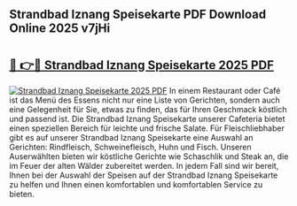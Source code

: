 ## Strandbad Iznang Speisekarte PDF Download Online 2025 v7jHi

# <h2><a href="http://gc9g8q.nevu.top/?p=Strandbad+Iznang+Speisekarte">🔗 👉🔴 Strandbad Iznang Speisekarte 2025 PDF</a></h2>

[![Strandbad Iznang Speisekarte 2025 PDF](https://i.imgur.com/dBaPXMq.png)](http://gc9g8q.nevu.top/?p=Strandbad+Iznang+Speisekarte)
In einem Restaurant oder Café ist das Menü des Essens nicht nur eine Liste von Gerichten, sondern auch eine Gelegenheit für Sie, etwas zu finden, das für Ihren Geschmack köstlich und passend ist. Die Strandbad Iznang Speisekarte unserer Cafeteria bietet einen speziellen Bereich für leichte und frische Salate. Für Fleischliebhaber gibt es auf unserer Strandbad Iznang Speisekarte eine Auswahl an Gerichten: Rindfleisch, Schweinefleisch, Huhn und Fisch. Unseren Auserwählten bieten wir köstliche Gerichte wie Schaschlik und Steak an, die im Feuer der alten Wälder zubereitet werden. In jedem Fall sind wir bereit, Ihnen bei der Auswahl der Speisen auf der Strandbad Iznang Speisekarte zu helfen und Ihnen einen komfortablen und komfortablen Service zu bieten.

